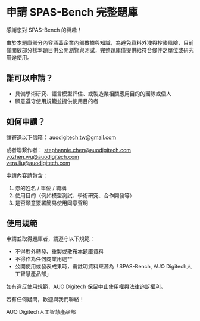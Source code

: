 
# 申請 SPAS-Bench 完整題庫

感謝您對 SPAS-Bench 的興趣！

由於本題庫部分內容涵蓋企業內部數據與知識，為避免資料外洩與抄襲風險，目前僅開放部分樣本題目供公開瀏覽與測試，完整題庫僅提供給符合條件之單位或研究用途使用。

## 誰可以申請？
- 具備學術研究、語言模型評估、或製造業相關應用目的的團隊或個人
- 願意遵守使用規範並提供使用目的者

## 如何申請？
請寄送以下信箱：
auodigitech.tw@gmail.com

或者聯繫作者：
stephannie.chen@auodigitech.com
yozhen.wu@auodigitech.com  
vera.liu@auodigitech.com

申請內容請包含：
1. 您的姓名 / 單位 / 職稱
2. 使用目的（例如模型測試、學術研究、合作開發等）
3. 是否願意簽署簡易使用同意聲明

## 使用規範
申請並取得題庫者，請遵守以下規範：
- 不得對外轉發、重製或散布本題庫資料
- 不得作為任何商業用途**
- 公開使用或發表成果時，需註明資料來源為「SPAS-Bench, AUO Digitech人工智慧產品部」

如有違反使用規範，AUO Digitech 保留中止使用權與法律追訴權利。

若有任何疑問，歡迎與我們聯絡！

AUO Digitech人工智慧產品部
